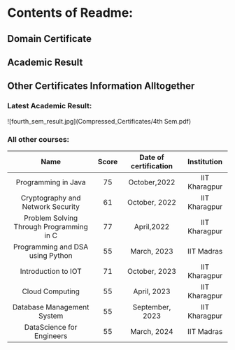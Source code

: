 # Contents of Readme:
## Domain Certificate
## Academic Result
## Other Certificates Information Alltogether

### Latest Academic Result: 
![fourth_sem_result.jpg](Compressed_Certificates/4th Sem.pdf)

### All other courses: 
| Name                                       | Score | Date of certification | Institution      |
| :----------------------------------------: | :---: | :-------------------: | :--------------: |
| Programming in Java                        | 75    | October,2022          | IIT Kharagpur    |
| Cryptography and Network Security          | 61    | October, 2022         | IIT Kharagpur    |
| Problem Solving Through Programming in C   | 77    | April,2022            | IIT Kharagpur    |
| Programming and DSA using Python           | 55    | March, 2023           | IIT Madras       |
| Introduction to IOT                        | 71    | October, 2023         | IIT Kharagpur    |
| Cloud Computing                            | 55    | April, 2023           | IIT Kharagpur    |
| Database Management System                 | 55    | September, 2023       | IIT Kharagpur    |
| DataScience for Engineers                  | 55    | March, 2024           | IIT Madras       |
